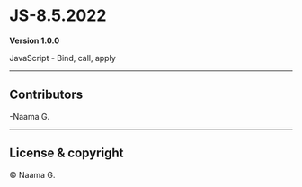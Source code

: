 # JS-8.5.2022


**Version 1.0.0**

JavaScript - Bind, call, apply

------------------------------------------------
## Contributors

-Naama G.

------------
## License & copyright

&copy; Naama G.